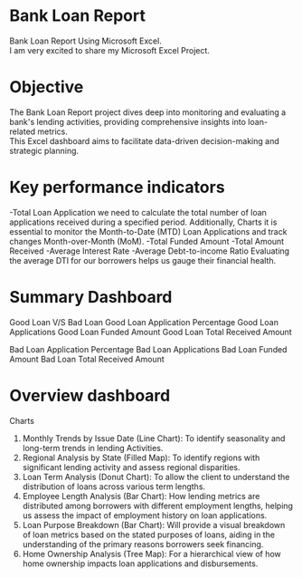 # Bank Loan Report 
Bank Loan Report Using Microsoft Excel.     
I am very excited to share my Microsoft Excel Project.
# Objective
The Bank Loan Report project dives deep into monitoring and evaluating a bank's lending activities, providing comprehensive insights into loan- related metrics.      
This Excel dashboard aims to facilitate data-driven decision-making and strategic planning.
# Key performance indicators
-Total Loan Application
    we need to calculate the total number of loan applications received during a specified period. Additionally, Charts
it is essential to monitor the Month-to-Date (MTD) Loan Applications and track changes Month-over-Month (MoM).
-Total Funded Amount
-Total Amount Received
-Average Interest Rate
-Average Debt-to-income Ratio
    Evaluating the average DTI for our borrowers helps us gauge their financial health.
# Summary Dashboard
  Good Loan V/S Bad Loan
Good Loan Application Percentage
Good Loan Applications
Good Loan Funded Amount
Good Loan Total Received Amount

Bad Loan Application Percentage
Bad Loan Applications
Bad Loan Funded Amount
Bad Loan Total Received Amount 

# Overview dashboard
  Charts

1. Monthly Trends by Issue Date (Line Chart): To identify seasonality and long-term trends in lending Activities.
2. Regional Analysis by State (Filled Map): To identify regions with significant lending activity and assess regional disparities.
3. Loan Term Analysis (Donut Chart): To allow the client to understand the distribution of loans across various term lengths.
4. Employee Length Analysis (Bar Chart): How lending metrics are distributed among borrowers with different employment lengths, helping us assess the impact of employment history on loan applications.
5. Loan Purpose Breakdown (Bar Chart): Will provide a visual breakdown of loan metrics based on the stated purposes of loans, aiding in the understanding of the primary reasons borrowers seek financing.
6. Home Ownership Analysis (Tree Map): For a hierarchical view of how home ownership impacts loan applications and disbursements.






